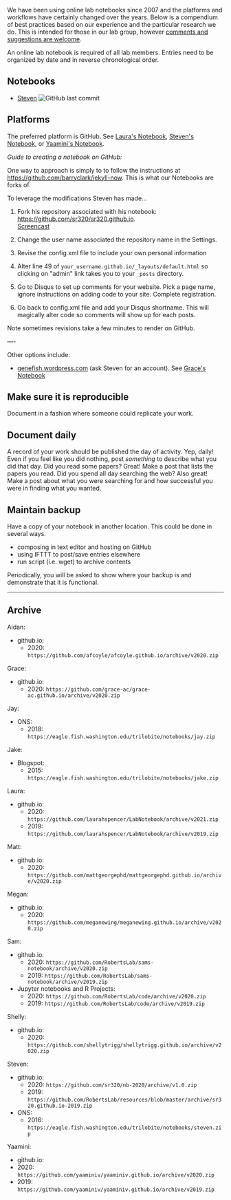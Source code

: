 We have been using online lab notebooks since 2007 and the platforms and workflows have certainly changed over the years. Below is a compendium of best practices based on our experience and the particular research we do. This is intended for those in our lab group, however [comments and suggestions are welcome](https://github.com/RobertsLab/resources/issues).


An online lab notebook is required of all lab members. Entries need to be organized by date and in reverse chronological order.

## Notebooks

- [Steven](https://sr320.github.io) ![GitHub last commit](https://img.shields.io/github/last-commit/sr320/sr320.github.io)

## Platforms

The preferred platform is GitHub. See [Laura's Notebook](laurahspencer.github.io/LabNotebook/), [Steven's Notebook](sr320.github.io), or [Yaamini's Notebook](yaaminiv.github.io).

*Guide to creating a notebook on GitHub:*

One way to approach is simply to to follow the instructions at https://github.com/barryclark/jekyll-now. This is what our Notebooks are forks of.

To leverage the modifications Steven has made...

1) Fork his repository associated with his notebook: https://github.com/sr320/sr320.github.io.   
[Screencast](http://owl.fish.washington.edu/scaphapoda/grace/Github-noteboook.mov)

2) Change the user name associated the repository name in the Settings.

3) Revise the config.xml file to include your own personal information

4) Alter line 49 of `your_username.github.io/_layouts/default.html` so clicking on "admin" link takes you to your `_posts` directory.

5) Go to Disqus to set up comments for your website. Pick a page name, ignore instructions on adding code to your site. Complete registration.

6) Go back to config.xml file and add your Disqus shortname. This will magically alter code so comments will show up for each posts.

Note sometimes revisions take a few minutes to render on GitHub.


—-

Other options include:
- [genefish.wordpress.com](https://genefish.wordpress.com) (ask Steven for an account). See [Grace's Notebook](https://genefish.wordpress.com/author/graceac9/)

## Make sure it is reproducible
Document in a fashion where someone could replicate your work.

## Document daily
A record of your work should be published the day of activity. Yep, daily! Even if you feel like you did nothing, post <em>something</em> to describe what you did that day. Did you read some papers? Great! Make a post that lists the papers you read. Did you spend all day searching the web? Also great! Make a post about what you were searching for and how successful you were in finding what you wanted.

## Maintain backup
Have a copy of your notebook in another location. This could be done in several ways.
- composing in text editor and hosting on GitHub
- using IFTTT to post/save entries elsewhere
- run script (i.e. wget) to archive contents

Periodically, you will be asked to show where your backup is and demonstrate that it is functional.

---

## Archive

Aidan:

- github.io:
  - 2020: `https://github.com/afcoyle/afcoyle.github.io/archive/v2020.zip`

Grace:

- github.io:
  - 2020: `https://github.com/grace-ac/grace-ac.github.io/archive/v2020.zip`

Jay:

- ONS:
  - 2018: `https://eagle.fish.washington.edu/trilobite/notebooks/jay.zip`

Jake:

- Blogspot:
  - 2015: `https://eagle.fish.washington.edu/trilobite/notebooks/jake.zip`

Laura:

- github.io:
  - 2020: `https://github.com/laurahspencer/LabNotebook/archive/v2021.zip`
  - 2019: `https://github.com/laurahspencer/LabNotebook/archive/v2019.zip`

Matt:

- github.io:
  - 2020: `https://github.com/mattgeorgephd/mattgeorgephd.github.io/archive/v2020.zip`

Megan:

- github.io:
  - 2020: `https://github.com/meganewing/meganewing.github.io/archive/v2020.zip`

Sam:

- github.io:
  - 2020: `https://github.com/RobertsLab/sams-notebook/archive/v2020.zip`
  - 2019: `https://github.com/RobertsLab/sams-notebook/archive/v2019.zip`
- Jupyter notebooks and R Projects:
  - 2020: `https://github.com/RobertsLab/code/archive/v2020.zip`
  - 2019: `https://github.com/RobertsLab/code/archive/v2019.zip`

Shelly:

- github.io:
  - 2020: `https://github.com/shellytrigg/shellytrigg.github.io/archive/v2020.zip`


Steven:

- github.io:
  - 2020: `https://github.com/sr320/nb-2020/archive/v1.0.zip`
  - 2019: `https://github.com/RobertsLab/resources/blob/master/archive/sr320.github.io-2019.zip`
- ONS:
  - 2016: `https://eagle.fish.washington.edu/trilobite/notebooks/steven.zip`


Yaamini:

-  github.io:
  - 2020: `https://github.com/yaaminiv/yaaminiv.github.io/archive/v2020.zip`
  - 2019: `https://github.com/yaaminiv/yaaminiv.github.io/archive/v2019.zip`
